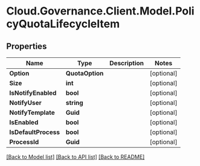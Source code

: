 # Cloud.Governance.Client.Model.PolicyQuotaLifecycleItem
## Properties

Name | Type | Description | Notes
------------ | ------------- | ------------- | -------------
**Option** | **QuotaOption** |  | [optional] 
**Size** | **int** |  | [optional] 
**IsNotifyEnabled** | **bool** |  | [optional] 
**NotifyUser** | **string** |  | [optional] 
**NotifyTemplate** | **Guid** |  | [optional] 
**IsEnabled** | **bool** |  | [optional] 
**IsDefaultProcess** | **bool** |  | [optional] 
**ProcessId** | **Guid** |  | [optional] 

[[Back to Model list]](../README.md#documentation-for-models) [[Back to API list]](../README.md#documentation-for-api-endpoints) [[Back to README]](../README.md)

